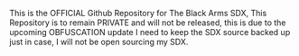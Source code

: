 This is the OFFICIAL Github Repository for The Black Arms SDX, This Repository is to remain PRIVATE and will not be released, this is due to the upcoming OBFUSCATION update
I need to keep the SDX source backed up just in case, I will not be open sourcing my SDX.
